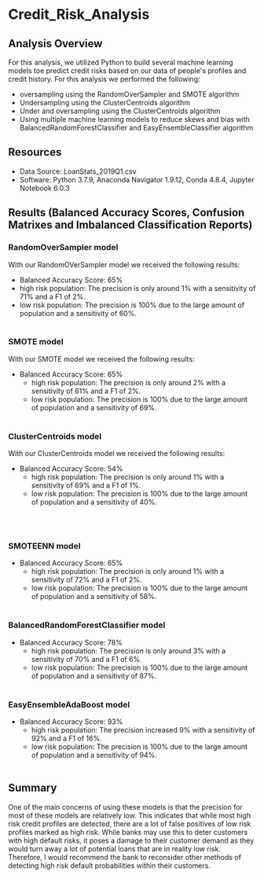 # Credit_Risk_Analysis

## Analysis Overview
For this analysis, we utilized Python to build several machine learning models toe predict credit risks based on our data of people's profiles and credit history. 
For this analysis we performed the following:
  - oversampling using the RandomOverSampler and SMOTE algorithm 
  - Undersampling using the ClusterCentroids algorithm
  - Under and oversampling using the ClusterCentroids algorithm
  - Using multiple machine learning models to reduce skews and bias with BalancedRandomForestClassifier and EasyEnsembleClassifier algorithm


## Resources
- Data Source: LoanStats_2019Q1.csv
- Software: Python 3.7.9, Anaconda Navigator 1.9.12, Conda 4.8.4, Jupyter Notebook 6.0.3

## Results (Balanced Accuracy Scores, Confusion Matrixes and Imbalanced Classification Reports)

### RandomOverSampler model

With our RandomOVerSampler model we received the following results:
  - Balanced Accuracy Score: 65%
  - high risk population: The precision is only around 1% with a sensitivity of 71% and a F1 of 2%.
  - low risk population: The precision is 100% due to the large amount of population and a sensitivity of 60%.
<br><br>

### SMOTE model

With our SMOTE model we received the following results:
- Balanced Accuracy Score: 65%
  - high risk population: The precision is only around 2% with a sensitivity of 61% and a F1 of 2%.
  - low risk population: The precision is 100% due to the large amount of population and a sensitivity of 69%.
<br><br>

### ClusterCentroids model

With our ClusterCentroids model we received the following results:
- Balanced Accuracy Score: 54%
  - high risk population: The precision is only around 1% with a sensitivity of 69% and a F1 of 1%.
  - low risk population: The precision is 100% due to the large amount of population and a sensitivity of 40%.

<br><br>

### SMOTEENN model

- Balanced Accuracy Score: 65%
  - high risk population: The precision is only around 1% with a sensitivity of 72% and a F1 of 2%.
  - low risk population: The precision is 100% due to the large amount of population and a sensitivity of 58%.
<br><br>

### BalancedRandomForestClassifier model

- Balanced Accuracy Score: 78%
  - high risk population: The precision is only around 3% with a sensitivity of 70% and a F1 of 6%.
  - low risk population: The precision is 100% due to the large amount of population and a sensitivity of 87%.
<br><br>

### EasyEnsembleAdaBoost model

- Balanced Accuracy Score: 93%
  - high risk population: The precision increased 9% with a sensitivity of 92% and a F1 of 16%.
  - low risk population: The precision is 100% due to the large amount of population and a sensitivity of 94%.
<br><br>

## Summary
One of the main concerns of using these models is that the precision for most of these models are relatively low. This indicates that while most high risk credit profiles are detected, there are a lot of false positives of low risk profiles marked as high risk. While banks may use this to deter customers with high default risks, it poses a damage to their customer demand as they would turn away a lot of potential loans that are in reality low risk. Therefore, I would recommend the bank to reconsider other methods of detecting high risk default probabilities within their customers. 
